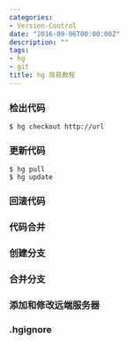 ```yaml
---
categories:
- Version-Control
date: "2016-09-06T00:00:00Z"
description: ""
tags:
- hg
- git
title: hg 简易教程
---
```


### 检出代码

	$ hg checkout http://url

### 更新代码

	$ hg pull
	$ hg update

### 回滚代码

### 代码合并

### 创建分支

### 合并分支

### 添加和修改远端服务器

### .hgignore
